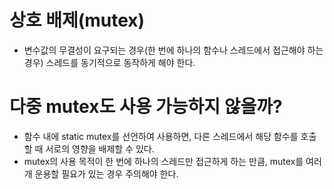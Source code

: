 # 상호 배제(mutex)

- 변수값의 무결성이 요구되는 경우(한 번에 하나의 함수나 스레드에서 접근해야 하는 경우) 스레드를 동기적으로 동작하게 해야 한다.

# 다중 mutex도 사용 가능하지 않을까?

- 함수 내에 static mutex를 선언하여 사용하면, 다른 스레드에서 해당 함수를 호출할 때 서로의 영향을 배제할 수 있다.
- mutex의 사용 목적이 한 번에 하나의 스레드만 접근하게 하는 만큼, mutex를 여러 개 운용할 필요가 있는 경우 주의해야 한다.